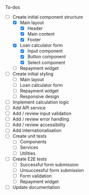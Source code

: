 To-dos

- [ ] Create initial component structure
  - [x] Main layout
    - [x] Header
    - [x] Main content
    - [x] Footer
  - [x] Loan calculator form
    - [x] Input component
    - [x] Button component
    - [x] Select component
  - [ ] Repayment widget
- [ ] Create initial styling
  - [ ] Main layout
  - [ ] Loan calculator form
  - [ ] Repayment widget
  - [ ] Responsive design
- [ ] Implement calculation logic
- [ ] Add API service
- [ ] Add / review input validation
- [ ] Add / review error handling
- [ ] Add / review accessibility
- [ ] Add internationalisation
- [ ] Create unit tests
  - [ ] Components
  - [ ] Services
  - [ ] Utilities
- [ ] Create E2E tests
  - [ ] Successful form submission
  - [ ] Unsuccessful form submission
  - [ ] Form validation
  - [ ] Repayment widget
- [ ] Update documentation
